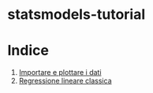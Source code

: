 # statsmodels-tutorial

# Indice
1. [Importare e plottare i dati](/NoteBooks/Introduzione.ipynb)
2. [Regressione lineare classica](/NoteBooks/RegressioneLineareClassica.ipynb)